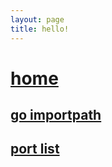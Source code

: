 ```yaml
---
layout: page
title: hello!
---
```

# [home](http://deja-v-u.github.io/)

## [go importpath](http://deja-v-u.github.io/importpath.md)

## [port list](http://deja-v-u.github.io/ports.md)
